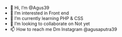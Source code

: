 - 👋 Hi, I’m @Agus39
- 👀 I’m interested in Front end
- 🌱 I’m currently learning PHP & CSS
- 💞️ I’m looking to collaborate on Not yet 
- 📫 How to reach me Dm Instagram @agusaputra39

<!---
Agus39/Agus Saputra is a ✨ special ✨ repository because its `README.md` (this file) appears on your GitHub profile.
You can click the Preview link to take a look at your changes.
--->
